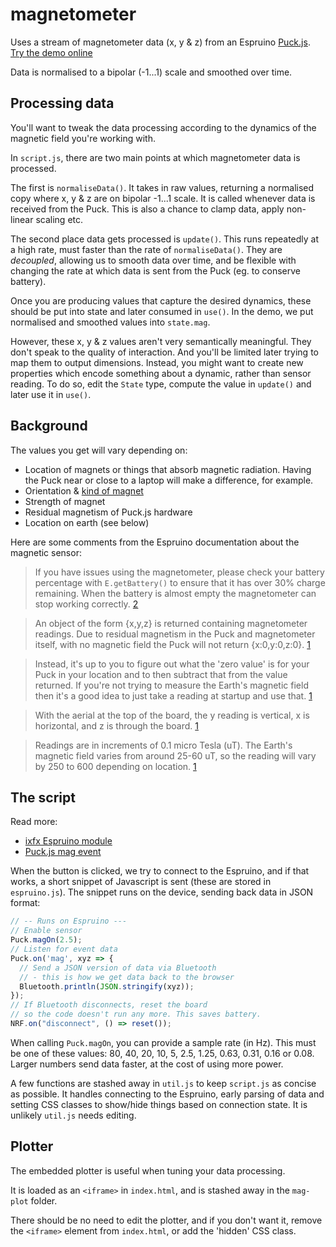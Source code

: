 # magnetometer

Uses a stream of magnetometer data (x, y & z) from an Espruino [Puck.js](https://www.espruino.com/Puck.js). [Try the demo online](https://demos.ixfx.fun/io/espruino/mag/)

Data is normalised to a bipolar (-1...1) scale and smoothed over time.

## Processing data

You'll want to tweak the data processing according to the dynamics of the magnetic field you're working with. 

In `script.js`, there are two main points at which magnetometer data is processed.

The first is `normaliseData()`. It takes in raw values, returning a normalised copy where x, y & z are on bipolar -1...1 scale. It is called whenever data is received from the Puck. This is also a chance to clamp data, apply non-linear scaling etc.

The second place data gets processed is `update()`. This runs repeatedly at a high rate, must faster than the rate of `normaliseData()`. They are _decoupled_, allowing us to smooth data over time, and be flexible with changing the rate at which data is sent from the Puck (eg. to conserve battery).

Once you are producing values that capture the desired dynamics, these should be put into state and later consumed in `use()`. In the demo, we put normalised and smoothed values into `state.mag`.

However, these x, y & z values aren't very semantically meaningful. They don't speak to the quality of interaction. And you'll be limited later trying to map them to output dimensions. Instead, you might want to create new properties which encode something about a dynamic, rather than sensor reading. To do so, edit the `State` type, compute the value in `update()` and later use it in `use()`.

## Background

The values you get will vary depending on:
* Location of magnets or things that absorb magnetic radiation. Having the Puck near or close to a laptop will make a difference, for example.
* Orientation & [kind of magnet](https://www.stanfordmagnets.com/what-is-the-magnetization-direction-for-permanent-magnets.html)
* Strength of magnet
* Residual magnetism of Puck.js hardware
* Location on earth (see below)

Here are some comments from the Espruino documentation about the magnetic sensor:
>If you have issues using the magnetometer, please check your battery percentage with `E.getBattery()` to ensure that it has over 30% charge remaining. When the battery is almost empty the magnetometer can stop working correctly. [2](https://www.espruino.com/Puck.js#magnetometer)

>An object of the form {x,y,z} is returned containing magnetometer readings. Due to residual magnetism in the Puck and magnetometer itself, with no magnetic field the Puck will not return {x:0,y:0,z:0}. [1](https://www.espruino.com/Reference#l_Puck_magOn)

>Instead, it's up to you to figure out what the 'zero value' is for your Puck in your location and to then subtract that from the value returned. If you're not trying to measure the Earth's magnetic field then it's a good idea to just take a reading at startup and use that. [1](https://www.espruino.com/Reference#l_Puck_magOn)

>With the aerial at the top of the board, the y reading is vertical, x is horizontal, and z is through the board. [1](https://www.espruino.com/Reference#l_Puck_magOn)

>Readings are in increments of 0.1 micro Tesla (uT). The Earth's magnetic field varies from around 25-60 uT, so the reading will vary by 250 to 600 depending on location. [1](https://www.espruino.com/Reference#l_Puck_magOn)

## The script

Read more:
- [ixfx Espruino module](https://api.ixfx.fun/modules/Io.Espruino.html)
- [Puck.js mag event](https://www.espruino.com/Puck.js#magnetometer)

When the button is clicked, we try to connect to the Espruino, and if that works, a short snippet of Javascript is sent (these are stored in `espruino.js`). The snippet runs on the device, sending back data in JSON format:

```js
// -- Runs on Espruino ---
// Enable sensor
Puck.magOn(2.5); 
// Listen for event data
Puck.on('mag', xyz => {
  // Send a JSON version of data via Bluetooth
  // - this is how we get data back to the browser
  Bluetooth.println(JSON.stringify(xyz));
});
// If Bluetooth disconnects, reset the board
// so the code doesn't run any more. This saves battery.
NRF.on("disconnect", () => reset());
```

When calling `Puck.magOn`, you can provide a sample rate (in Hz). This must be one of these values:  80, 40, 20, 10, 5, 2.5, 1.25, 0.63, 0.31, 0.16 or 0.08. Larger numbers send data faster, at the cost of using more power.

A few functions are stashed away in `util.js` to keep `script.js` as concise as possible. It handles connecting to the Espruino, early parsing of data and setting CSS classes to show/hide things based on connection state. It is unlikely `util.js` needs editing.

## Plotter

The embedded plotter is useful when tuning your data processing.

It is loaded as an `<iframe>` in `index.html`, and is stashed away in the `mag-plot` folder.

There should be no need to edit the plotter, and if you don't want it, remove the `<iframe>` element from `index.html`, or add the 'hidden' CSS class.